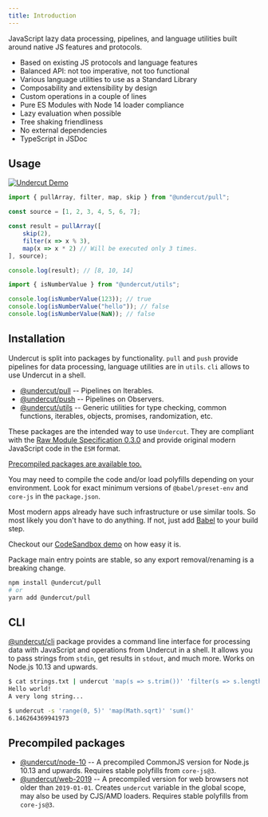 ```yaml
---
title: Introduction
---
```


JavaScript lazy data processing, pipelines, and language utilities built around native JS features and protocols.

- Based on existing JS protocols and language features
- Balanced API: not too imperative, not too functional
- Various language utilities to use as a Standard Library
- Composability and extensibility by design
- Custom operations in a couple of lines
- Pure ES Modules with Node 14 loader compliance
- Lazy evaluation when possible
- Tree shaking friendliness
- No external dependencies
- TypeScript in JSDoc

## Usage

[![Undercut Demo](https://codesandbox.io/static/img/play-codesandbox.svg)](https://codesandbox.io/s/undercut-demo-1up46?fontsize=14&hidenavigation=1&moduleview=1&theme=dark&previewwindow=console)

```js
import { pullArray, filter, map, skip } from "@undercut/pull";

const source = [1, 2, 3, 4, 5, 6, 7];

const result = pullArray([
    skip(2),
    filter(x => x % 3),
    map(x => x * 2) // Will be executed only 3 times.
], source);

console.log(result); // [8, 10, 14]
```

```js
import { isNumberValue } from "@undercut/utils";

console.log(isNumberValue(123)); // true
console.log(isNumberValue("hello")); // false
console.log(isNumberValue(NaN)); // false
```

## Installation

Undercut is split into packages by functionality. `pull` and `push` provide pipelines for data processing, language utilities are in `utils`. `cli` allows to use Undercut in a shell.

- [@undercut/pull](pull/overview) -- Pipelines on Iterables.
- [@undercut/push](push/overview) -- Pipelines on Observers.
- [@undercut/utils](utils/overview) -- Generic utilities for type checking, common functions, iterables, objects, promises, randomization, etc.

These packages are the intended way to use `Undercut`. They are compliant with the [Raw Module Specification 0.3.0](https://github.com/the-spyke/rms) and provide original modern JavaScript code in the `ESM` format.

[Precompiled packages are available too.](#precompiled-packages)

You may need to compile the code and/or load polyfills depending on your environment. Look for exact minimum versions of `@babel/preset-env` and `core-js` in the `package.json`.

Most modern apps already have such infrastructure or use similar tools. So most likely you don't have to do anything. If not, just add [Babel](https://babeljs.io/setup) to your build step.

Checkout our [CodeSandbox demo](https://codesandbox.io/s/undercut-demo-1up46?fontsize=14&hidenavigation=1&moduleview=1&theme=dark&previewwindow=console) on how easy it is.

Package main entry points are stable, so any export removal/renaming is a breaking change.

```sh
npm install @undercut/pull
# or
yarn add @undercut/pull
```

## CLI

[@undercut/cli](cli/overview) package provides a command line interface for processing data with JavaScript and operations from Undercut in a shell. It allows you to pass strings from `stdin`, get results in `stdout`, and much more. Works on Node.js 10.13 and upwards.

```sh
$ cat strings.txt | undercut 'map(s => s.trim())' 'filter(s => s.length > 10)'
Hello world!
A very long string...

$ undercut -s 'range(0, 5)' 'map(Math.sqrt)' 'sum()'
6.146264369941973
```

## Precompiled packages

- [@undercut/node-10](packages#undercutnode-10) -- A precompiled CommonJS version for Node.js 10.13 and upwards. Requires stable polyfills from `core-js@3`.
- [@undercut/web-2019](packages#undercutweb-2019) -- A precompiled version for web browsers not older than `2019-01-01`. Creates `undercut` variable in the global scope, may also be used by CJS/AMD loaders. Requires stable polyfills from `core-js@3`.
